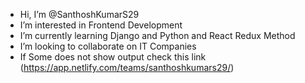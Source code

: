 -  Hi, I’m @SanthoshKumarS29
-  I’m interested in Frontend Development
-  I’m currently learning Django and Python and React Redux Method
-  I’m looking to collaborate on IT Companies
-  If Some does not show output check this link (https://app.netlify.com/teams/santhoshkumars29/)

<!---
SanthoshKumarS29/SanthoshKumarS29 is a ✨ special ✨ repository because its `README.md` (this file) appears on your GitHub profile.
You can click the Preview link to take a look at your changes.
--->
